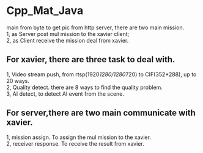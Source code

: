 # Cpp_Mat_Java
main from byte to get pic from http server, there are two main mission. <br>
1, as Server post mul mission to the xavier client; <br>
2, as Client receive the mission deal from xavier. <br>

## For xavier, there are three task to deal with.
1, Video stream push, from rtsp(1920*1280/1280*720) to CIF(352*288), up to 20 ways. <br>
2, Quality detect. there are 8 ways to find the quality problem. <br>
3, AI detect, to detect AI event from the scene. <br>

## For server,there are two main communicate with xavier.
1, mission assign. To assign the mul mission to the xavier. <br>
2, receiver response. To receive the result from xavier. <br>

